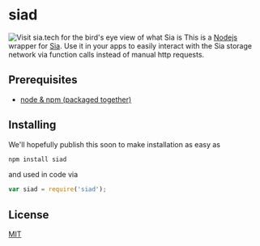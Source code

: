# siad

![Visit sia.tech for the bird's eye view of what Sia is](/doc/assets/files.png)
This is a [Nodejs](https://nodejs.org/) wrapper for
[Sia](https://github.com/NebulousLabs/Sia). Use it in your apps to easily
interact with the Sia storage network via function calls instead of manual http
requests.

## Prerequisites

- [node & npm (packaged together)](https://nodejs.org/download/)

## Installing

We'll hopefully publish this soon to make installation as easy as

```bash
npm install siad
```

and used in code via

```js
var siad = require('siad');
```

## License

[MIT](LICENSE)
